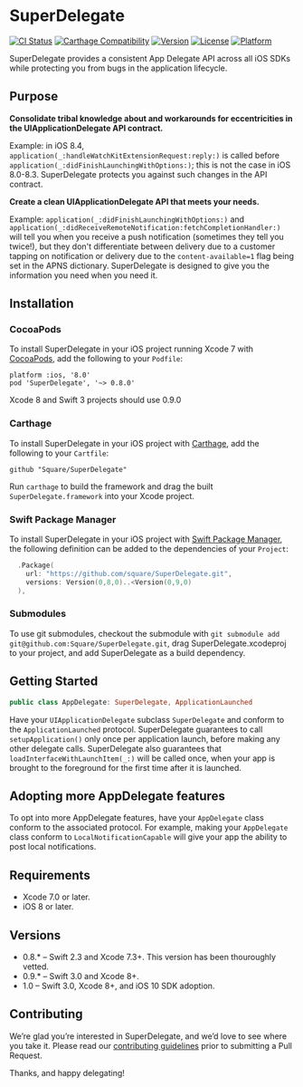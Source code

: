 # SuperDelegate

[![CI Status](https://travis-ci.org/square/SuperDelegate.svg?branch=master)](https://travis-ci.org/square/SuperDelegate)
[![Carthage Compatibility](https://img.shields.io/badge/carthage-✓-e2c245.svg)](https://github.com/Carthage/Carthage/)
[![Version](https://img.shields.io/cocoapods/v/SuperDelegate.svg)](http://cocoadocs.org/docsets/SuperDelegate)
[![License](https://img.shields.io/cocoapods/l/SuperDelegate.svg)](http://cocoadocs.org/docsets/SuperDelegate)
[![Platform](https://img.shields.io/cocoapods/p/SuperDelegate.svg)](http://cocoadocs.org/docsets/SuperDelegate)

SuperDelegate provides a consistent App Delegate API across all iOS SDKs while protecting you from bugs in the application lifecycle.

## Purpose

**Consolidate tribal knowledge about and workarounds for eccentricities in the UIApplicationDelegate API contract.**

Example: in iOS 8.4, `application(_:handleWatchKitExtensionRequest:reply:)` is called before `application(_:didFinishLaunchingWithOptions:)`; this is not the case in iOS 8.0-8.3. SuperDelegate protects you against such changes in the API contract.

**Create a clean UIApplicationDelegate API that meets your needs.**

Example: `application(_:didFinishLaunchingWithOptions:)` and `application(_:didReceiveRemoteNotification:fetchCompletionHandler:)` will tell you when you receive a push notification (sometimes they tell you twice!), but they don't differentiate between delivery due to a customer tapping on notification or delivery due to the `content-available=1` flag being set in the APNS dictionary. SuperDelegate is designed to give you the information you need when you need it.

## Installation

### CocoaPods

To install SuperDelegate in your iOS project running Xcode 7 with [CocoaPods](http://cocoapods.org), add the following to your `Podfile`:

```
platform :ios, '8.0'
pod 'SuperDelegate', '~> 0.8.0'
```

Xcode 8 and Swift 3 projects should use 0.9.0

### Carthage

To install SuperDelegate in your iOS project with [Carthage](https://github.com/Carthage/Carthage), add the following to your `Cartfile`:

```ogdl
github "Square/SuperDelegate"
```

Run `carthage` to build the framework and drag the built `SuperDelegate.framework` into your Xcode project.

### Swift Package Manager

To install SuperDelegate in your iOS project with [Swift Package Manager](https://github.com/apple/swift-package-manager), the following definition can be added to the dependencies of your `Project`:

```swift
  .Package(
    url: "https://github.com/square/SuperDelegate.git",
    versions: Version(0,8,0)..<Version(0,9,0)
  ),
```

### Submodules

To use git submodules, checkout the submodule with `git submodule add git@github.com:Square/SuperDelegate.git`, drag SuperDelegate.xcodeproj to your project, and add SuperDelegate as a build dependency.

## Getting Started

```swift
public class AppDelegate: SuperDelegate, ApplicationLaunched
```

Have your `UIApplicationDelegate` subclass `SuperDelegate` and conform to the `ApplicationLaunched` protocol. SuperDelegate guarantees to call `setupApplication()` only once per application launch, before making any other delegate calls. SuperDelegate also guarantees that `loadInterfaceWithLaunchItem(_:)` will be called once, when your app is brought to the foreground for the first time after it is launched.


## Adopting more AppDelegate features

To opt into more AppDelegate features, have your `AppDelegate` class conform to the associated protocol. For example, making your `AppDelegate` class conform to `LocalNotificationCapable` will give your app the ability to post local notifications.


## Requirements

* Xcode 7.0 or later.
* iOS 8 or later.

## Versions
* 0.8.* – Swift 2.3 and Xcode 7.3+. This version has been thouroughly vetted.
* 0.9.* – Swift 3.0 and Xcode 8+.
* 1.0 – Swift 3.0, Xcode 8+, and iOS 10 SDK adoption.

## Contributing

We’re glad you’re interested in SuperDelegate, and we’d love to see where you take it. Please read our [contributing guidelines](Contributing.md) prior to submitting a Pull Request.

Thanks, and happy delegating!
